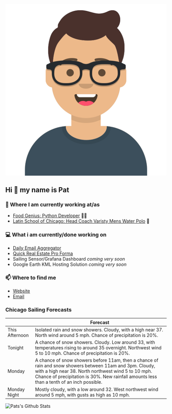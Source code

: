 [![Social banner for p-j-falconer](https://raw.githubusercontent.com/P-J-FALCONER/P-J-FALCONER/master/assets/avataaars.svg)](https://patfalconer.com/)
## Hi :wave: my name is Pat

### 💼 Where I am currently working at/as
- [Food Genius: Python Developer](https://getfoodgenius.com/) 🍔🐍
- [Latin School of Chicago: Head Coach Varisty Mens Water Polo](https://www.latinschool.org/) 🤽


### 💻 What i am currently/done working on
 - [Daily Email Aggregator](https://github.com/P-J-FALCONER/dott_daily_mail)
 - [Quick Real Estate Pro Forma](https://github.com/P-J-FALCONER/henry)
 - Sailing Sensor/Grafana Dashboard *coming very soon*
 - Google Earth KML Hosting Solution *coming very soon*

### 📫 Where to find me
 - [Website](https://patfalconer.com/)
 - [Email](mailto:patrick.j.falconer@gmail.com)


### Chicago Sailing Forecasts
|   | Forecast  |
|---|---|
| This Afternoon | Isolated rain and snow showers. Cloudy, with a high near 37. North wind around 5 mph. Chance of precipitation is 20%. |
| Tonight | A chance of snow showers. Cloudy. Low around 33, with temperatures rising to around 35 overnight. Northwest wind 5 to 10 mph. Chance of precipitation is 20%. |
| Monday | A chance of snow showers before 11am, then a chance of rain and snow showers between 11am and 3pm. Cloudy, with a high near 38. North northwest wind 5 to 10 mph. Chance of precipitation is 30%. New rainfall amounts less than a tenth of an inch possible. |
| Monday Night | Mostly cloudy, with a low around 32. West northwest wind around 5 mph, with gusts as high as 10 mph. |

![Pats's Github Stats](https://github-readme-stats.vercel.app/api?username=p-j-falconer&show_icons=true&theme=radical)
